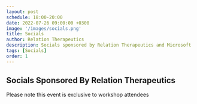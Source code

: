 ```yaml
---
layout: post
schedule: 18:00-20:00
date: 2022-07-26 09:00:00 +0300
image: '/images/socials.png'
title: Socials 
author: Relation Therapeutics
description: Socials sponsored by Relation Therapeutics and Microsoft
tags: [Socials]
order: 1
---
```


## Socials Sponsored By Relation Therapeutics
Please note this event is exclusive to workshop attendees

